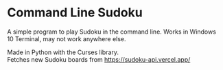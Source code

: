 # Command Line Sudoku  
A simple program to play Sudoku in the command line. Works in Windows 10 Terminal, may not work anywhere else.   

Made in Python with the Curses library.   
Fetches new Sudoku boards from https://sudoku-api.vercel.app/